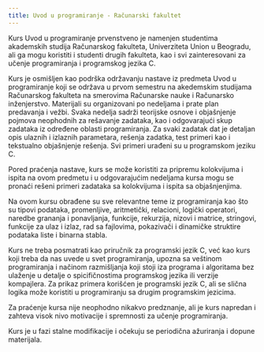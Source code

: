 ```yaml
---
title: Uvod u programiranje - Računarski fakultet
---
```


Kurs Uvod u programiranje prvenstveno je namenjen studentima akademskih studija Računarskog fakulteta, Univerziteta Union u Beogradu, ali ga mogu koristiti i studenti drugih fakulteta, kao i svi zainteresovani za učenje programiranja i programskog jezika C. 

Kurs je osmišljen kao podrška održavanju nastave iz predmeta Uvod u programiranje koji se održava u prvom semestru na akedemskim studijama Računarskog fakulteta na smerovima Računarske nauke i Računarsko inženjerstvo. Materijali su organizovani po nedeljama i prate plan predavanja i vežbi. Svaka nedelja sadrži teorijske osnove i objašnjenje pojmova neophodnih za rešavanje zadataka, kao i odgovarajući skup zadataka iz određene oblasti programiranja. Za svaki zadatak dat je detaljan opis ulaznih i izlaznih parametara, rešenja zadatka, test primeri kao i tekstualno objašnjenje rešenja. Svi primeri urađeni su u programskom jeziku C. 

Pored praćenja nastave, kurs se može koristiti za pripremu kolokvijuma i ispita na ovom predmetu i u odgovarajućim nedeljama kursa mogu se pronaći rešeni primeri zadataka sa kolokvijuma i ispita sa objašnjenjima.    

Na ovom kursu obrađene su sve relevantne teme iz programiranja kao što su tipovi podataka, promenljive, aritmetički, relacioni, logički  operatori, naredbe grananja i ponavljanja, funkcije, rekurzija, nizovi i matrice, stringovi, funkcije za ulaz i izlaz, rad sa fajlovima, pokazivači i dinamičke struktire podataka liste i binarna stabla. 

Kurs ne treba posmatrati kao priručnik za programski jezik C, već kao kurs koji treba da nas uvede u svet programiranja, upozna sa veštinom programiranja i načinom razmišljanja koji stoji iza programa i algoritama bez ulaženje u detalje o spicifičnostima programskog jezika ili verzije kompajlera. Za prikaz primera korišćen je programski jezik C, ali se slična logika može koristiti u programiranju sa drugim programskim jezicima.  

Za praćenje kursa nije neophodno nikakvo predznanje, ali je kurs napredan i zahteva visok nivo motivacije i spremnosti za učenje programiranja. 

Kurs je u fazi stalne modifikacije i očekuju se periodična ažuriranja i dopune materijala. 


